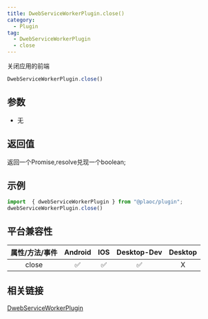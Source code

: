 ```yaml
---
title: DwebServiceWorkerPlugin.close()
category:
  - Plugin
tag:
  - DwebServiceWorkerPlugin
  - close
---
```


关闭应用的前端

```js
DwebServiceWorkerPlugin.close()
```

## 参数

  - 无

## 返回值

  返回一个Promise,resolve兑现一个boolean;

## 示例
```js
import  { dwebServiceWorkerPlugin } from "@plaoc/plugin";
dwebServiceWorkerPlugin.close()
```


## 平台兼容性

| 属性/方法/事件 | Android | IOS | Desktop-Dev | Desktop |
|:------------:|:-------:|:---:|:-----------:|:-------:|
| close        | ✅       | ✅  | ✅          | X       |

## 相关链接
[DwebServiceWorkerPlugin](../index.md)


